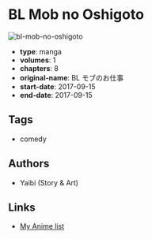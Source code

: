 # BL Mob no Oshigoto

![bl-mob-no-oshigoto](https://cdn.myanimelist.net/images/manga/3/205477.jpg)

-   **type**: manga
-   **volumes**: 1
-   **chapters**: 8
-   **original-name**: BL モブのお仕事
-   **start-date**: 2017-09-15
-   **end-date**: 2017-09-15

## Tags

-   comedy

## Authors

-   Yaibi (Story & Art)

## Links

-   [My Anime list](https://myanimelist.net/manga/111485/BL_Mob_no_Oshigoto)
